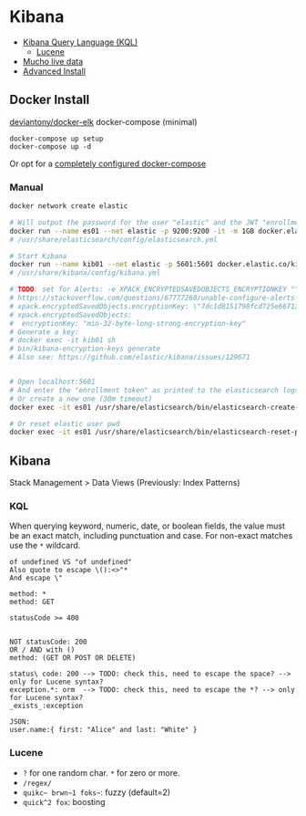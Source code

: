 Kibana
======

- [Kibana Query Language (KQL)](https://www.elastic.co/guide/en/kibana/current/kuery-query.html)
  - [Lucene](https://www.elastic.co/guide/en/elasticsearch/reference/8.10/query-dsl-query-string-query.html#query-string-syntax)
- [Mucho live data](https://demo.elastic.co/app)
- [Advanced Install](https://www.youtube.com/watch?v=gZb7HpVOges)


## Docker Install

[deviantony/docker-elk](https://github.com/deviantony/docker-elk) docker-compose (minimal)

```
docker-compose up setup
docker-compose up -d
```

Or opt for a [completely configured docker-compose](https://github.com/sherifabdlnaby/elastdocker)



### Manual

```sh
docker network create elastic

# Will output the password for the user "elastic" and the JWT "enrollment token"
docker run --name es01 --net elastic -p 9200:9200 -it -m 1GB docker.elastic.co/elasticsearch/elasticsearch:8.10.3
# /usr/share/elasticsearch/config/elasticsearch.yml

# Start Kibana
docker run --name kib01 --net elastic -p 5601:5601 docker.elastic.co/kibana/kibana:8.10.3
# /usr/share/kibana/config/kibana.yml

# TODO: set for Alerts: -e XPACK_ENCRYPTEDSAVEDOBJECTS_ENCRYPTIONKEY ""
# https://stackoverflow.com/questions/67777260/unable-configure-alerts-and-actions-in-kibana
# xpack.encryptedSavedObjects.encryptionKey: \"7dc1d8151798fcd725e66713e21b4f17\"
# xpack.encryptedSavedObjects:
#  encryptionKey: "min-32-byte-long-strong-encryption-key"
# Generate a key:
# docker exec -it kib01 sh
# bin/kibana-encryption-keys generate
# Also see: https://github.com/elastic/kibana/issues/129671


# Open localhost:5601
# And enter the "enrollment token" as printed to the elasticsearch logs earlier
# Or create a new one (30m timeout)
docker exec -it es01 /usr/share/elasticsearch/bin/elasticsearch-create-enrollment-token -s kibana

# Or reset elastic user pwd
docker exec -it es01 /usr/share/elasticsearch/bin/elasticsearch-reset-password -u elastic
```

## Kibana

Stack Management > Data Views (Previously: Index Patterns)


### KQL

When querying keyword, numeric, date, or boolean fields,
the value must be an exact match, including punctuation and case.
For non-exact matches use the `*` wildcard.


```
of undefined VS "of undefined"
Also quote to escape \():<>"*
And escape \"

method: *
method: GET

statusCode >= 400


NOT statusCode: 200
OR / AND with ()
method: (GET OR POST OR DELETE)

status\ code: 200 --> TODO: check this, need to escape the space? --> only for Lucene syntax?
exception.*: orm  --> TODO: check this, need to escape the *? --> only for Lucene syntax?
_exists_:exception

JSON:
user.name:{ first: "Alice" and last: "White" }
```

### Lucene

- `?` for one random char. `*` for zero or more.
- `/regex/`
- `quikc~ brwn~1 foks~`: fuzzy (default=2)
- `quick^2 fox`: boosting
